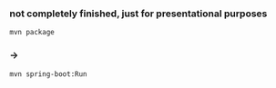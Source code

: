 ### not completely finished, just for presentational purposes ###

`mvn package`
### -> ###
`mvn spring-boot:Run`
